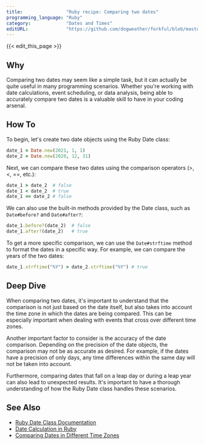 ```yaml
---
title:                "Ruby recipe: Comparing two dates"
programming_language: "Ruby"
category:             "Dates and Times"
editURL:              "https://github.com/dogweather/forkful/blob/master/content/en/ruby/comparing-two-dates.md"
---
```


{{< edit_this_page >}}

## Why

Comparing two dates may seem like a simple task, but it can actually be quite useful in many programming scenarios. Whether you're working with date calculations, event scheduling, or data analysis, being able to accurately compare two dates is a valuable skill to have in your coding arsenal.

## How To

To begin, let's create two date objects using the Ruby Date class:

```Ruby
date_1 = Date.new(2021, 1, 1)
date_2 = Date.new(2020, 12, 31)
```

Next, we can compare these two dates using the comparison operators (>, <, ==, etc.):

```Ruby
date_1 > date_2  # false
date_1 < date_2  # true
date_1 == date_2 # false
```

We can also use the built-in methods provided by the Date class, such as `Date#before?` and `Date#after?`:

```Ruby
date_1.before?(date_2)  # false
date_1.after?(date_2)   # true
```

To get a more specific comparison, we can use the `Date#strftime` method to format the dates in a specific way. For example, we can compare the years of the two dates:

```Ruby
date_1.strftime("%Y") > date_2.strftime("%Y") # true
```

## Deep Dive

When comparing two dates, it's important to understand that the comparison is not just based on the date itself, but also takes into account the time zone in which the dates are being compared. This can be especially important when dealing with events that cross over different time zones.

Another important factor to consider is the accuracy of the date comparison. Depending on the precision of the date objects, the comparison may not be as accurate as desired. For example, if the dates have a precision of only days, any time differences within the same day will not be taken into account.

Furthermore, comparing dates that fall on a leap day or during a leap year can also lead to unexpected results. It's important to have a thorough understanding of how the Ruby Date class handles these scenarios.

## See Also

- [Ruby Date Class Documentation](https://ruby-doc.org/stdlib-2.7.0/libdoc/date/rdoc/Date.html)
- [Date Calculation in Ruby](https://www.rubyguides.com/2019/05/ruby-date/)
- [Comparing Dates in Different Time Zones](https://stackoverflow.com/questions/1457711/ruby-how-to-compare-two-dates-regardless-of-timezones)